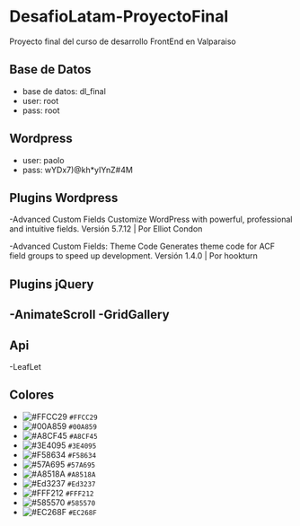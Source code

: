 # DesafioLatam-ProyectoFinal
Proyecto final del curso de desarrollo FrontEnd en Valparaiso

## Base de Datos

- base de datos: dl_final
- user: root
- pass: root

## Wordpress

- user: paolo
- pass: wYDx7)@kh*yIYnZ#4M

## Plugins Wordpress

-Advanced Custom Fields
Customize WordPress with powerful, professional and intuitive fields.
Versión 5.7.12 | Por Elliot Condon

-Advanced Custom Fields: Theme Code
Generates theme code for ACF field groups to speed up development.
Versión 1.4.0 | Por hookturn

## Plugins jQuery

-AnimateScroll 
-GridGallery 
-

## Api

-LeafLet

## Colores

- ![#FFCC29](https://placehold.it/15/FFCC29/000000?text=+) `#FFCC29`
- ![#00A859](https://placehold.it/15/00A859/000000?text=+) `#00A859`
- ![#A8CF45](https://placehold.it/15/A8CF45/000000?text=+) `#A8CF45`
- ![#3E4095](https://placehold.it/15/3E4095/000000?text=+) `#3E4095`
- ![#F58634](https://placehold.it/15/F58634/000000?text=+) `#F58634`
- ![#57A695](https://placehold.it/15/57A695/000000?text=+) `#57A695`
- ![#A8518A](https://placehold.it/15/A8518A/000000?text=+) `#A8518A`
- ![#Ed3237](https://placehold.it/15/Ed3237/000000?text=+) `#Ed3237`
- ![#FFF212](https://placehold.it/15/FFF212/000000?text=+) `#FFF212`
- ![#585570](https://placehold.it/15/585570/000000?text=+) `#585570` 
- ![#EC268F](https://placehold.it/15/EC268F/000000?text=+) `#EC268F`
